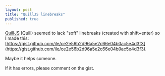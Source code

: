 ```yaml
---
layout: post
title: "QuillJS linebreaks"
published: true
---
```


[QuillJS](https://quilljs.com/) (Quill) seemed to lack "soft" linebreaks (created with shift+enter) so I made this: [https://gist.github.com/ile/ce2e56b2d96a5e2c66e04b0ac5e4d3f3](https://gist.github.com/ile/ce2e56b2d96a5e2c66e04b0ac5e4d3f3). 

Maybe it helps someone.

If it has errors, please comment on the gist.
